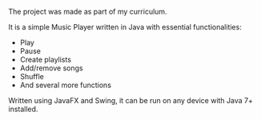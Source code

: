 The project was made as part of my curriculum.

It is a simple Music Player written in Java with essential functionalities:
 - Play
 - Pause
 - Create playlists
 - Add/remove songs
 - Shuffle
 - And several more functions
 
Written using JavaFX and Swing, it can be run on any device with Java 7+ installed.
